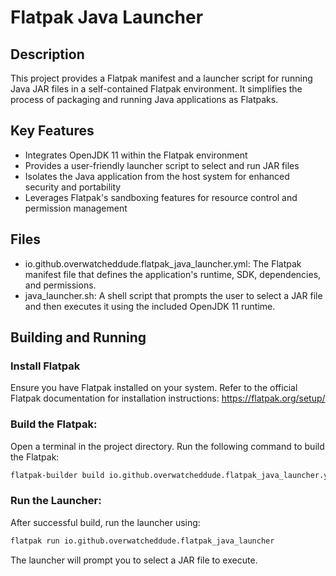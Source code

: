 # Flatpak Java Launcher

## Description

This project provides a Flatpak manifest and a launcher script for running Java JAR files in a self-contained Flatpak environment. It simplifies the process of packaging and running Java applications as Flatpaks.

## Key Features

- Integrates OpenJDK 11 within the Flatpak environment
- Provides a user-friendly launcher script to select and run JAR files
- Isolates the Java application from the host system for enhanced security and portability
- Leverages Flatpak's sandboxing features for resource control and permission management

## Files
- io.github.overwatcheddude.flatpak_java_launcher.yml: The Flatpak manifest file that defines the application's runtime, SDK, dependencies, and permissions.
- java_launcher.sh: A shell script that prompts the user to select a JAR file and then executes it using the included OpenJDK 11 runtime.

## Building and Running
### Install Flatpak
Ensure you have Flatpak installed on your system. Refer to the official Flatpak documentation for installation instructions: https://flatpak.org/setup/
### Build the Flatpak:
Open a terminal in the project directory.
Run the following command to build the Flatpak:

```bash
flatpak-builder build io.github.overwatcheddude.flatpak_java_launcher.yml
```

### Run the Launcher:
After successful build, run the launcher using:

```bash
flatpak run io.github.overwatcheddude.flatpak_java_launcher
```

The launcher will prompt you to select a JAR file to execute.
